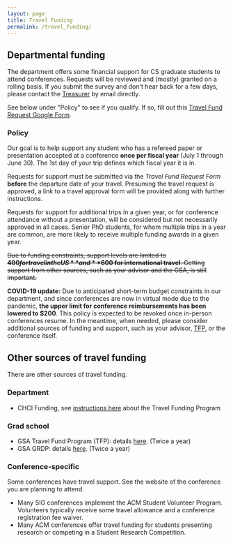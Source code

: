 ```yaml
---
layout: page
title: Travel Funding
permalink: /travel_funding/
---
```


## Departmental funding

The department offers some financial support for CS graduate students to attend conferences.
Requests will be reviewed and (mostly) granted on a rolling basis.
If you submit the survey and don't hear back for a few days, please contact the [Treasurer](/Officers/) by email directly.

See below under "Policy" to see if you qualify.
If so, fill out this [Travel Fund Request Google Form](https://docs.google.com/forms/d/e/1FAIpQLSc5SDVLgrrGsBzj25m_ChcLwIUKeVY7qhzA7-c957jbNfxnJQ/viewform?usp=sf_link).

### Policy

Our goal is to help support any student who has a refereed paper or
presentation accepted at a conference **once per fiscal year** (July 1
through June 30). The 1st day of your trip defines which fiscal year it
is in.

Requests for support must be submitted via the *Travel Fund Request Form* **before**
the departure date of your travel. Presuming the travel request is approved, a
link to a travel approval form will be provided along with further instructions.

Requests for support for additional trips in a given year, or for
conference attendance without a presentation, will be considered but
not necessarily approved in all cases. Senior PhD students, for whom
multiple trips in a year are common, are more likely to receive multiple
funding awards in a given year.

<s>Due to funding constraints, support levels are limited to
**$400 for travel in the US** and **$600 for international travel**. Getting
support from other sources, such as your advisor and the GSA, is still
important.</s>

**COVID-19 update:** Due to anticipated short-term budget constraints in our department, and since conferences are now in virtual mode due to the pandemic, **the upper limit for conference reimbursements has been lowered to $200**. This policy is expected to be revoked once in-person conferences resume. In the meantime, when needed, please consider additional sources of funding and support, such as your advisor, [TFP](https://blogs.lt.vt.edu/graduatestudentassembly/what-we-can-offer-you/funding-opportunities/travel-fund-program/), or the conference itself.

## Other sources of travel funding

There are other sources of travel funding.

### Department

- CHCI Funding, see [instructions here](http://hci.vt.edu/programs/) about the Travel Funding Program

### Grad school

- GSA Travel Fund Program (TFP): details [here](https://blogs.lt.vt.edu/graduatestudentassembly/what-we-can-offer-you/funding-opportunities/travel-fund-program/). (Twice a year)
- GSA GRDP: details [here](https://blogs.lt.vt.edu/graduatestudentassembly/what-we-can-offer-you/funding-opportunities/graduate-research-development-program/). (Twice a year)

### Conference-specific

Some conferences have travel support. See the website of the conference you are planning to attend.

- Many SIG conferences implement the ACM Student Volunteer Program. Volunteers typically receive some travel allowance and a conference registration fee waiver.
- Many ACM conferences offer travel funding for students presenting research or competing in a Student Research Competition.
